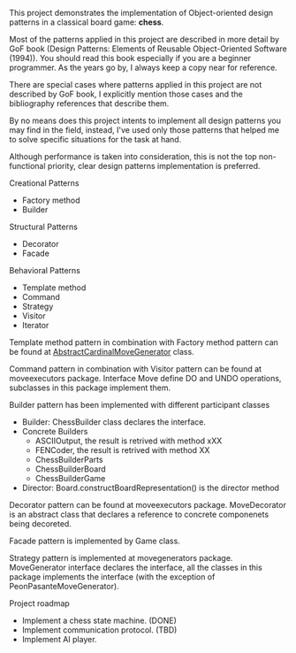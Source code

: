 This project demonstrates the implementation of Object-oriented design patterns in a classical board game: <b>chess</b>.

Most of the patterns applied in this project are described in more detail by GoF book (Design Patterns: Elements of Reusable Object-Oriented Software (1994)). You should read this book especially if you are a beginner programmer. As the years go by, I always keep a copy near for reference.

There are special cases where patterns applied in this project are not described by GoF book, I explicitly mention those cases and the bibliography references that describe them.

By no means does this project intents to implement all design patterns you may find in the field, instead, I've used only those patterns that helped me to solve specific situations for the task at hand.

Although performance is taken into consideration, this is not the top non-functional priority, clear design patterns implementation is preferred.

Creational Patterns
- Factory method
- Builder

Structural Patterns
- Decorator
- Facade

Behavioral Patterns
- Template method
- Command
- Strategy
- Visitor
- Iterator

Template method pattern in combination with Factory method pattern can be found at [AbstractCardinalMoveGenerator](src/main/java/chess/pseudomovesgenerators/AbstractCardinalMoveGenerator.java) class. 

Command pattern in combination with Visitor pattern can be found at moveexecutors package. Interface Move define DO and UNDO operations, subclasses in this package implement them.

Builder pattern has been implemented with different participant classes
- Builder: ChessBuilder class declares the interface.
- Concrete Builders
  * ASCIIOutput, the result is retrived with method xXX
  * FENCoder, the result is retrived with method XX
  * ChessBuilderParts 
  * ChessBuilderBoard 
  * ChessBuilderGame
- Director: Board.constructBoardRepresentation() is the director method

Decorator pattern can be found at moveexecutors package. MoveDecorator is an abstract class that declares a reference to concrete componenets being decoreted.

Facade pattern is implemented by Game class.

Strategy pattern is implemented at movegenerators package. MoveGenerator interface declares the interface, all the classes in this package implements the interface (with the exception of PeonPasanteMoveGenerator). 

Project roadmap
- Implement a chess state machine. (DONE)
- Implement communication protocol. (TBD)
- Implement AI player.


